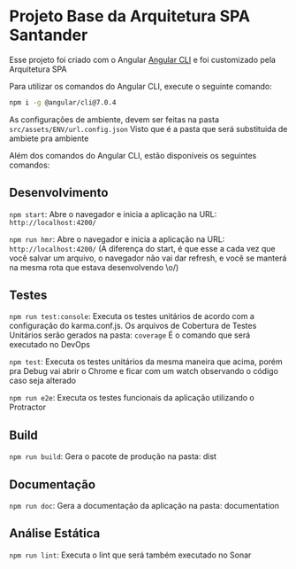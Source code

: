 # Projeto Base da Arquitetura SPA Santander

Esse projeto foi criado com o Angular [Angular CLI](https://angular.io/cli)
e foi customizado pela Arquitetura SPA

Para utilizar os comandos do Angular CLI, execute o seguinte comando:
```sh
npm i -g @angular/cli@7.0.4
```

As configurações de ambiente, devem ser feitas na pasta `src/assets/ENV/url.config.json`
Visto que é a pasta que será substituida de ambiete pra ambiente

Além dos comandos do Angular CLI, estão disponíveis os seguintes comandos:

## Desenvolvimento
`npm start`: Abre o navegador e inicia a aplicação na URL: `http://localhost:4200/`

`npm run hmr`: Abre o navegador e inicia a aplicação na URL: `http://localhost:4200/` (A diferença do start, é que esse a cada vez que você salvar um arquivo, o navegador não vai dar refresh, e você se manterá na mesma rota que estava desenvolvendo \o/)

## Testes
`npm run test:console`: Executa os testes unitários de acordo com a configuração do karma.conf.js. Os arquivos de Cobertura de Testes Unitários serão gerados na pasta: `coverage`
É o comando que será executado no DevOps

`npm test`: Executa os testes unitários da mesma maneira que acima, porém pra Debug vai abrir o Chrome e ficar com um watch observando o código caso seja alterado

`npm run e2e`: Executa os testes funcionais da aplicação utilizando o Protractor

## Build
`npm run build`: Gera o pacote de produção na pasta: dist

## Documentação
`npm run doc`: Gera a documentação da aplicação na pasta: documentation

## Análise Estática
`npm run lint`: Executa o lint que será também executado no Sonar
